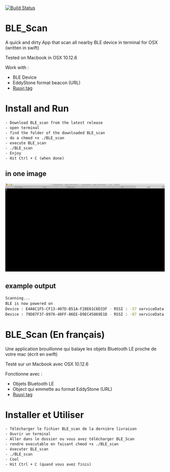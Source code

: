 [![Build Status](https://www.travis-ci.org/tisseurdetoile/BLE_Scan.svg?branch=master)](https://www.travis-ci.org/tisseurdetoile/BLE_Scan)


# BLE_Scan
A quick and dirty App that scan all nearby BLE device in terminal for OSX (written in swift)

Tested on Macbook in OSX 10.12.6

Work with :
   - BLE Device
   - EddyStone format beacon (URL)
   - [Ruuvi tag](https://tag.ruuvi.com/)

# Install and Run
    - Download BLE_scan from the latest release
    - open terminal
    - find the folder of the downloaded BLE_scan
    - do a chmod +x ./BLE_scan
    - execute BLE_scan
    - ./BLE_scan
    - Enjoy
    - Hit Ctrl + C (when done)

## in one image    

![demo](screenshot/tty.gif)


## example output

```bash
Scanning...
BLE is now powered on
Device : E4A6C1F5-CF13-407D-B51A-F28E61C6D33F - RSSI : -57 serviceData : [Unknown (<feaa>): <10f90372 75752e76 692f2342 49675541 4d6d5145>] EddyStoneUrl : https://ruu.vi/#BIgUAMmQE 
Device : 79D87F37-8976-40FF-86EE-D9EC45869E1D - RSSI : -87 serviceData : [Unknown (<feaa>): <10ee0372 75752e76 692f2341 6f415841 4d6b73>] EddyStoneUrl : https://ruu.vi/#AoAXAMks ```
```

# BLE_Scan (En français)
Une application brouillonne qui balaye les objets Bluetooth LE proche de votre mac (écrit en swift)

Testé sur un Macbook avec OSX 10.12.6

Fonctionne avec :
   - Objets Bluetooth LE
   - Object qui emmette au format EddyStone (URL)
   - [Ruuvi tag](https://tag.ruuvi.com/)

# Installer et Utiliser
    - Télécharger le fichier BLE_scan de la dernière livraison
    - Ouvrir un terminal
    - Aller dans le dossier ou vous avez télécharger BLE_Scan
    - rendre executable en faisant chmod +x ./BLE_scan
    - éxecuter BLE_scan
    - ./BLE_scan
    - Cool
    - Hit Ctrl + C (quand vous avez finis)